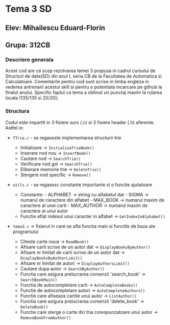 # Tema 3 SD
## Elev: Mihailescu Eduard-Florin
## Grupa: 312CB

### Descriere generala
Acest cod are ca scop rezolvarea temei 3 propusa in cadrul cursului de Structuri de date(SD)
din anul I, seria CB de la Facultatea de Automatica si Calculatoare. Comentarile pentru
cod sunt scrise in limba engleza in vederea antrenarii acestui skill si pentru o potentiala
incarcare pe github la finalul anului. Specific faptul ca tema a obtinut un punctaj maxim
la rularea locala (135/135 si 20/20);

### Structura
Codul este impartit in 3 fisiere surs (.c) si 3 fisiere header (.h) aferente.
Astfel in:
*   `TTrie.c` - se regaseste implementarea structurii trie
    -   Initializare -> `InitialiseTrieNode()`
    -   Inserare nod nou -> `InsertNode()`
    -   Cautare nod -> `SearchTrie()`
    -   Verificare nod gol -> `SearchTrie()`
    -   Eliberare memorie trie -> `DeleteTrie()`
    -   Stergere nod specific -> `Remove()`

*   `utils.c` - se regasesc constante importante si o functie ajutatoare
    -   Constante:
            - ALPHABET -> string cu alfabetul dat
            - SIGMA -> numarul de caractere din alfabet
            - MAX_BOOK -> numarul maxim de caractere al unei carti
            - MAX_AUTHOR -> numarul maxim de caractere al unui autor
    -   Functie aflat indexul unui caracter in alfabet -> `GetIndexInAlphabet()`

*   `tema3.c` -> fisierul in care se afla functia main si functile de baza
                 ale programului
    -   Citeste carte noua ->   `ReadBook()`
    -   Afisare carti scrise de un autor dat -> `DisplayBooksByAuthor()`
    -   Afisare nr limitat de carti scrise de un autor dat -> `DisplayBooksByAuthorLimit()`
    -   Afisare nr limitat de autori -> `DisplayAuthorsLimit()`
    -   Cautare dupa autor -> `SearchByAuthor()`
    -   Functia care asigura prelucrarea comenzii 'search_book' -> `SearchBookMain()`
    -   Functia de autocompletare carti -> `AutoCompleteBooks()`
    -   Functie de autocompletare autori -> `AutoCompleteAuthors()`
    -   Functie care afiseaza cartile unui autor -> `ListAuthor()`
    -   Functia care asigura prelucrarea comenzii 'delete_book' -> `DeleteBook()`
    -   Functie care sterge o carte din tria corespunzatoare 
    unui autor -> `RemoveBookFromAuthor()`
